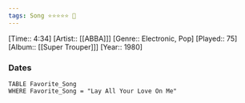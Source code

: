 ```yaml
---
tags: Song ⭐⭐⭐⭐⭐ 💛
---
```

[Time:: 4:34]
[Artist:: [[ABBA]]]
[Genre:: Electronic, Pop]
[Played:: 75]
[Album:: [[Super Trouper]]]
[Year:: 1980]
### Dates
````dataview
TABLE Favorite_Song
WHERE Favorite_Song = "Lay All Your Love On Me"
````